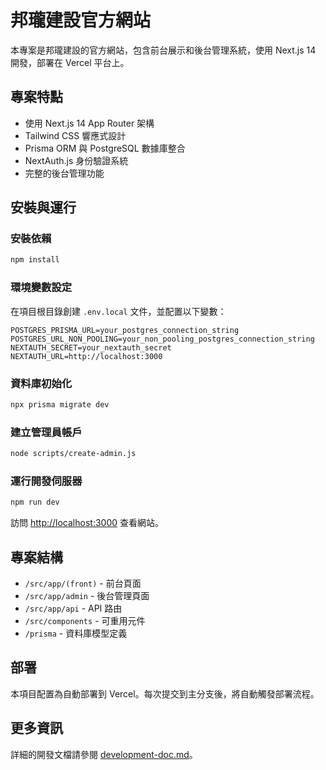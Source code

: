 # 邦瓏建設官方網站

本專案是邦瓏建設的官方網站，包含前台展示和後台管理系統，使用 Next.js 14 開發，部署在 Vercel 平台上。

## 專案特點

- 使用 Next.js 14 App Router 架構
- Tailwind CSS 響應式設計
- Prisma ORM 與 PostgreSQL 數據庫整合
- NextAuth.js 身份驗證系統
- 完整的後台管理功能

## 安裝與運行

### 安裝依賴

```bash
npm install
```

### 環境變數設定

在項目根目錄創建 `.env.local` 文件，並配置以下變數：

```
POSTGRES_PRISMA_URL=your_postgres_connection_string
POSTGRES_URL_NON_POOLING=your_non_pooling_postgres_connection_string
NEXTAUTH_SECRET=your_nextauth_secret
NEXTAUTH_URL=http://localhost:3000
```

### 資料庫初始化

```bash
npx prisma migrate dev
```

### 建立管理員帳戶

```bash
node scripts/create-admin.js
```

### 運行開發伺服器

```bash
npm run dev
```

訪問 [http://localhost:3000](http://localhost:3000) 查看網站。

## 專案結構

- `/src/app/(front)` - 前台頁面
- `/src/app/admin` - 後台管理頁面
- `/src/app/api` - API 路由
- `/src/components` - 可重用元件
- `/prisma` - 資料庫模型定義

## 部署

本項目配置為自動部署到 Vercel。每次提交到主分支後，將自動觸發部署流程。

## 更多資訊

詳細的開發文檔請參閱 [development-doc.md](./development-doc.md)。